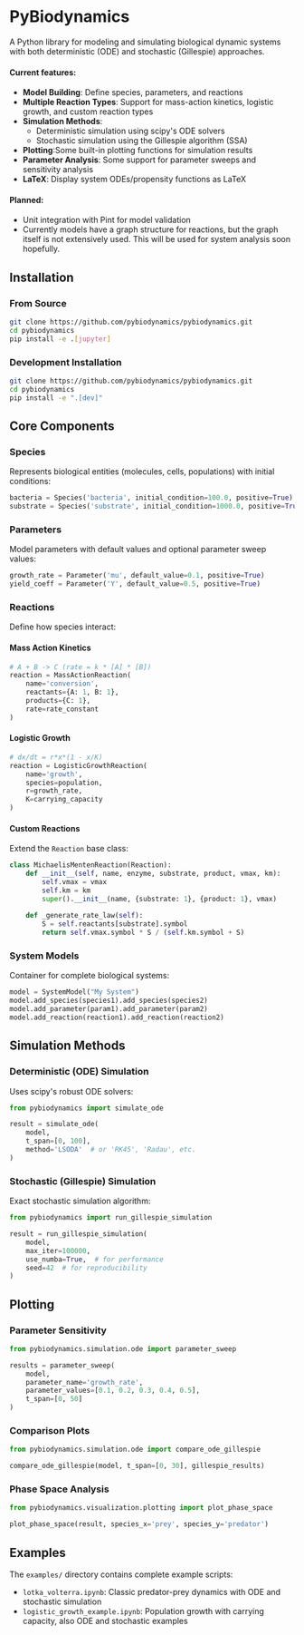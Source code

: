 # PyBiodynamics

A Python library for modeling and simulating biological dynamic systems with both deterministic (ODE) and stochastic (Gillespie) approaches. 

#### Current features:

- **Model Building**: Define species, parameters, and reactions
- **Multiple Reaction Types**: Support for mass-action kinetics, logistic growth, and custom reaction types
- **Simulation Methods**: 
  - Deterministic simulation using scipy's ODE solvers
  - Stochastic simulation using the Gillespie algorithm (SSA)
- **Plotting**:Some built-in plotting functions for simulation results
- **Parameter Analysis**: Some support for parameter sweeps and sensitivity analysis
- **LaTeX**: Display system ODEs/propensity functions as LaTeX

#### Planned:

- Unit integration with Pint for model validation
- Currently models have a graph structure for reactions, but the graph itself is not extensively used. This will be used for system analysis soon hopefully.


## Installation

### From Source
```bash
git clone https://github.com/pybiodynamics/pybiodynamics.git
cd pybiodynamics
pip install -e .[jupyter]
```

### Development Installation
```bash
git clone https://github.com/pybiodynamics/pybiodynamics.git
cd pybiodynamics
pip install -e ".[dev]"
```


## Core Components

### Species
Represents biological entities (molecules, cells, populations) with initial conditions:

```python
bacteria = Species('bacteria', initial_condition=100.0, positive=True)
substrate = Species('substrate', initial_condition=1000.0, positive=True)
```

### Parameters
Model parameters with default values and optional parameter sweep values:

```python
growth_rate = Parameter('mu', default_value=0.1, positive=True)
yield_coeff = Parameter('Y', default_value=0.5, positive=True)
```

### Reactions
Define how species interact:

#### Mass Action Kinetics
```python
# A + B -> C (rate = k * [A] * [B])
reaction = MassActionReaction(
    name='conversion',
    reactants={A: 1, B: 1},
    products={C: 1},
    rate=rate_constant
)
```

#### Logistic Growth
```python
# dx/dt = r*x*(1 - x/K)
reaction = LogisticGrowthReaction(
    name='growth',
    species=population,
    r=growth_rate,
    K=carrying_capacity
)
```

#### Custom Reactions
Extend the `Reaction` base class:

```python
class MichaelisMentenReaction(Reaction):
    def __init__(self, name, enzyme, substrate, product, vmax, km):
        self.vmax = vmax
        self.km = km
        super().__init__(name, {substrate: 1}, {product: 1}, vmax)
    
    def _generate_rate_law(self):
        S = self.reactants[substrate].symbol
        return self.vmax.symbol * S / (self.km.symbol + S)
```

### System Models
Container for complete biological systems:

```python
model = SystemModel("My System")
model.add_species(species1).add_species(species2)
model.add_parameter(param1).add_parameter(param2)
model.add_reaction(reaction1).add_reaction(reaction2)
```

## Simulation Methods

### Deterministic (ODE) Simulation
Uses scipy's robust ODE solvers:

```python
from pybiodynamics import simulate_ode

result = simulate_ode(
    model,
    t_span=[0, 100],
    method='LSODA'  # or 'RK45', 'Radau', etc.
)
```

### Stochastic (Gillespie) Simulation
Exact stochastic simulation algorithm:

```python
from pybiodynamics import run_gillespie_simulation

result = run_gillespie_simulation(
    model,
    max_iter=100000,
    use_numba=True,  # for performance
    seed=42  # for reproducibility
)
```

## Plotting

### Parameter Sensitivity
```python
from pybiodynamics.simulation.ode import parameter_sweep

results = parameter_sweep(
    model,
    parameter_name='growth_rate',
    parameter_values=[0.1, 0.2, 0.3, 0.4, 0.5],
    t_span=[0, 50]
)
```

### Comparison Plots
```python
from pybiodynamics.simulation.ode import compare_ode_gillespie

compare_ode_gillespie(model, t_span=[0, 30], gillespie_results)
```

### Phase Space Analysis
```python
from pybiodynamics.visualization.plotting import plot_phase_space

plot_phase_space(result, species_x='prey', species_y='predator')
```

## Examples

The `examples/` directory contains complete example scripts:

- `lotka_volterra.ipynb`: Classic predator-prey dynamics with ODE and stochastic simulation
- `logistic_growth_example.ipynb`: Population growth with carrying capacity, also ODE and stochastic examples

